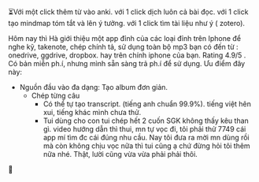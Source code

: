 ⏳Với một click thêm từ vào anki.
với 1 click dịch luôn cả bài đọc.
với 1 click tạo mindmap tóm tắt và lên ý tưởng.
với 1 click tìm tài liệu như ý ( zotero).

Hôm nay thì Hà giới thiệu một app đỉnh của các loại đỉnh trên Iphone để nghe kỹ, takenote, chép chính tả, sử dụng toàn bộ mp3 bạn có đến từ : onedrive, ggdrive, dropbox. hay trên chính iphone của bạn.
Rating 4.9/5 .
Có bản miễn ph.í, nhưng mình sẵn sàng trả ph.í để sử dụng. 
Ưu điểm đây này: 
- Nguồn đầu vào đa dạng: 
  Tạo album đơn giản.
  - Chép từng câu
    - Có thể tự tạo transcript. (tiếng anh chuẩn 99.9%). tiếng việt hên xui, tiếng khác mình chưa thử.
    - Tui dùng cho con tui chép hết 2 cuốn SGK không thấy kêu than gì. 
      video hướng dẫn thì thui, mn tự vọc đi, tôi phải thử 7749 cái app mí tìm đc cái đúng nhu cầu. Nay tôi đưa ra mời mn dùng rồi mà còn không chịu vọc nữa thì tui cũng ạ chứ đừng hỏi tôi thêm nữa nhé. Thật, lười cũng vừa vừa phải phải thôi.
      

🐸